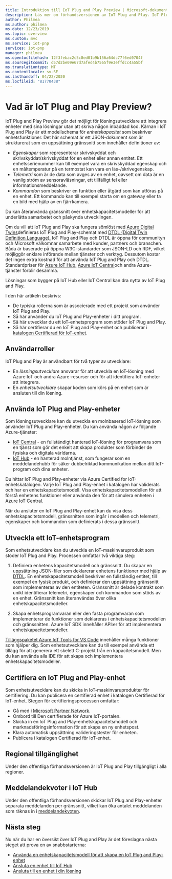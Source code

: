 ```yaml
---
title: Introduktion till IoT Plug and Play Preview | Microsoft-dokument
description: Läs mer om förhandsversionen av IoT Plug and Play. IoT Plug and Play baseras på ett öppet modelleringsspråk som gör det möjligt för IoT-enheter att deklarera sina funktioner. IoT-enheter presenterar den deklarationen, som kallas en enhetskapacitetsmodell, när de ansluter till molnlösningar som Azure IoT Central eller partnerprogram. Molnlösningen kan sedan automatiskt förstå enheten och börja interagera med den – allt utan att skriva någon kod.
author: Philmea
ms.author: philmea
ms.date: 12/23/2019
ms.topic: overview
ms.custom: mvc
ms.service: iot-pnp
services: iot-pnp
manager: philmea
ms.openlocfilehash: 12f3febac2c5c8ed01b9b156a64dc77f6ed0704f
ms.sourcegitcommit: d57d2be09e67d7afed4b7565f9e3effdcc4a55bf
ms.translationtype: MT
ms.contentlocale: sv-SE
ms.lasthandoff: 04/22/2020
ms.locfileid: "81770438"
---
```

# <a name="what-is-iot-plug-and-play-preview"></a>Vad är IoT Plug and Play Preview?

IoT Plug and Play Preview gör det möjligt för lösningsutvecklare att integrera enheter med sina lösningar utan att skriva någon inbäddad kod. Kärnan i IoT Plug and Play är ett modellschema för _enhetskapacitet_ som beskriver enhetsfunktioner. Det här schemat är ett JSON-dokument som är strukturerat som en uppsättning gränssnitt som innehåller definitioner av:

- _Egenskaper_ som representerar skrivskyddat och skrivskyddat/skrivskyddat för en enhet eller annan entitet. Ett enhetsserienummer kan till exempel vara en skrivskyddad egenskap och en måltemperatur på en termostat kan vara en läs-/skrivegenskap.
- _Telemetri_ som är de data som avges av en enhet, oavsett om data är en vanlig ström av sensoravläsningar, ett tillfälligt fel eller informationsmeddelande.
- _Kommandon_ som beskriver en funktion eller åtgärd som kan utföras på en enhet. Ett kommando kan till exempel starta om en gateway eller ta en bild med hjälp av en fjärrkamera.

Du kan återanvända gränssnitt över enhetskapacitetsmodeller för att underlätta samarbetet och påskynda utvecklingen.

Om du vill att IoT Plug and Play ska fungera sömlöst med [Azure Digital Twins](../digital-twins/about-digital-twins.md)definieras IoT Plug and Play-schemat med [DTDL (Digital Twin Definition Language).](https://github.com/Azure/IoTPlugandPlay/tree/master/DTDL) IoT Plug and Play och DTDL är öppna för communityn och Microsoft välkomnar samarbete med kunder, partners och branschen. Båda är baserade på öppna W3C-standarder som JSON-LD och RDF, vilket möjliggör enklare införande mellan tjänster och verktyg. Dessutom kostar det ingen extra kostnad för att använda IoT Plug and Play och DTDL. Standardpriser för [Azure IoT Hub,](../iot-hub/about-iot-hub.md) [Azure IoT Central](../iot-central/core/overview-iot-central.md)och andra Azure-tjänster förblir desamma.

Lösningar som bygger på IoT Hub eller IoT Central kan dra nytta av IoT Plug and Play.

I den här artikeln beskrivs:

- De typiska rollerna som är associerade med ett projekt som använder IoT Plug and Play.
- Så här använder du IoT Plug and Play-enheter i ditt program.
- Så här utvecklar du ett IoT-enhetsprogram som stöder IoT Plug and Play.
- Så här certifierar du en IoT Plug and Play-enhet och publicerar i [katalogen Certifierad för IoT-enhet](https://catalog.azureiotsolutions.com/).

## <a name="user-roles"></a>Användarroller

IoT Plug and Play är användbart för två typer av utvecklare:

- En _lösningsutvecklare_ ansvarar för att utveckla en IoT-lösning med Azure IoT och andra Azure-resurser och för att identifiera IoT-enheter att integrera.
- En _enhetsutvecklare_ skapar koden som körs på en enhet som är ansluten till din lösning.

## <a name="use-iot-plug-and-play-devices"></a>Använda IoT Plug and Play-enheter

Som lösningsutvecklare kan du utveckla en molnbaserad IoT-lösning som använder IoT Plug and Play-enheter. Du kan använda någon av följande Azure-tjänster:

- [IoT Central](../iot-central/core/overview-iot-central.md) - en fullständigt hanterad IoT-lösning för programvara som en tjänst som gör det enkelt att skapa produkter som förbinder de fysiska och digitala världarna.
- [IoT Hub](../iot-hub/about-iot-hub.md) - en hanterad molntjänst, som fungerar som en meddelandehubb för säker dubbelriktad kommunikation mellan ditt IoT-program och dina enheter.

Du hittar IoT Plug and Play-enheter via Azure Certified for IoT-enhetskatalogen. Varje IoT Plug and Play-enhet i katalogen har validerats och har en enhetskapacitetsmodell. Visa enhetskapacitetsmodellen för att förstå enhetens funktioner eller använda den för att simulera enheten i Azure IoT Central.

När du ansluter en IoT Plug and Play-enhet kan du visa dess enhetskapacitetsmodell, gränssnitten som ingår i modellen och telemetri, egenskaper och kommandon som definierats i dessa gränssnitt.

## <a name="develop-an-iot-device-application"></a>Utveckla ett IoT-enhetsprogram

Som enhetsutvecklare kan du utveckla en IoT-maskinvaruprodukt som stöder IoT Plug and Play. Processen omfattar två viktiga steg:

1. Definiera enhetens kapacitetsmodell och gränssnitt. Du skapar en uppsättning JSON-filer som deklarerar enhetens funktioner med hjälp av [DTDL](https://github.com/Azure/IoTPlugandPlay/tree/master/DTDL). En enhetskapacitetsmodell beskriver en fullständig entitet, till exempel en fysisk produkt, och definierar den uppsättning gränssnitt som implementeras av den entiteten. Gränssnitt är delade kontrakt som unikt identifierar telemetri, egenskaper och kommandon som stöds av en enhet. Gränssnitt kan återanvändas över olika enhetskapacitetsmodeller.

1. Skapa enhetsprogramvaran eller den fasta programvaran som implementerar de funktioner som deklareras i enhetskapacitetsmodellen och gränssnitten. Azure IoT SDK innehåller API:er för att implementera enhetskapacitetsmodeller.

[Tilläggspaketet Azure IoT Tools for VS Code](https://marketplace.visualstudio.com/items?itemName=vsciot-vscode.azure-iot-tools) innehåller många funktioner som hjälper dig. Som enhetsutvecklare kan du till exempel använda ett tillägg för att generera ett skelett C-projekt från en kapacitetsmodell. Men du kan använda alla IDE för att skapa och implementera enhetskapacitetsmodeller.

## <a name="certify-an-iot-plug-and-play-device"></a>Certifiera en IoT Plug and Play-enhet

Som enhetsutvecklare kan du skicka in IoT-maskinvaruprodukter för certifiering. Du kan publicera en certifierad enhet i katalogen Certifierad för IoT-enhet. Stegen för certifieringsprocessen omfattar:

- Gå med i [Microsoft Partner Network](https://partner.microsoft.com).
- Ombord till Den certifierade för Azure IoT-portalen.
- Skicka in en IoT Plug and Play-enhetskapacitetsmodell och marknadsföringsinformation för att skapa en ny enhetspost.
- Klara automatisk uppsättning valideringstester för enheten.
- Publicera i katalogen Certifierad för IoT-enhet.

## <a name="regional-availability"></a>Regional tillgänglighet

Under den offentliga förhandsversionen är IoT Plug and Play tillgängligt i alla regioner.

## <a name="message-quotas-in-iot-hub"></a>Meddelandekvoter i IoT Hub
Under den offentliga förhandsversionen skickar IoT Plug and Play-enheter separata meddelanden per gränssnitt, vilket kan öka antalet meddelanden som räknas in i [meddelandekvoten](../iot-hub/iot-hub-devguide-quotas-throttling.md).

## <a name="next-steps"></a>Nästa steg

Nu när du har en översikt över IoT Plug and Play är det föreslagna nästa steget att prova en av snabbstarterna:

- [Använda en enhetskapacitetsmodell för att skapa en IoT Plug and Play-enhet](./quickstart-create-pnp-device-windows.md)
- [Ansluta en enhet till IoT Hub](./quickstart-connect-pnp-device-c-windows.md)
- [Ansluta till en enhet i din lösning](./quickstart-connect-pnp-device-solution-node.md)

